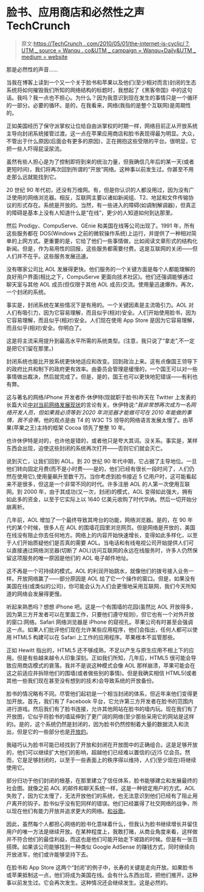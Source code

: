# 脸书、应用商店和必然性之声 TechCrunch

> 原文:[https://TechCrunch . com/2010/05/01/the-internet-is-cyclic/？UTM _ source = Wanqu . co&UTM _ campaign = Wanqu+Daily&UTM _ medium = website](https://techcrunch.com/2010/05/01/the-internet-is-cyclical/?utm_source=wanqu.co&utm_campaign=Wanqu+Daily&utm_medium=website)

那是必然性的声音……

当我在博客上读到一个又一个关于脸书和苹果以及他们(至少相对而言)封闭的生态系统将如何摧毁我们所知的网络结构的标题时，我想起了《黑客帝国》中的这句话。我吗？我一点也不担心。为什么？因为我意识到现在发生的事情只是一个循环的一部分。必要的循环。是的，在我看来，网络(我指的是整个互联网)是周期性的。

正如美国经历了保守派掌权让位给自由派掌权的时期一样，网络目前正从开放系统主导向封闭系统接管过渡。这一点在苹果应用商店和脸书表现得最为明显。大众，不管出于什么原因(后面会有更多的原因)，正在拥抱这些受限的平台。很明显，它把一些人吓得屁滚尿流。

虽然有些人担心是为了控制即将到来的统治力量，但我确信几年后的某一天(或者更短时间)，我们将再次回到所谓的“开放”网络。这种事以前发生过。你甚至不用走那么远就能找到它。

20 世纪 90 年代初，还没有万维网。有，但是你认识的人都没用过，因为没有广泛使用的网络浏览器。相反，互联网主要以诸如新闻组、T2、地鼠和文件传输协议的形式存在。系统是开放的。当然，有一些进入的障碍(如调制解调器)，但真正的障碍是基本上没有人知道什么是“在线”，更少的人知道如何到达那里。

然后 Prodigy、CompuServe、GEnie 和美国在线等公司出现了。1991 年，所有这些服务都在 DOS(Windows 之前的微软操作系统)上运行，并提供了一种相对简单的上网方式。更重要的是，它给了他们一些事情做，比如阅读文章形式的结构化新闻。但是，作为易用性的回报，这些服务都需要付费。这是互联网的关闭——但人们并不在乎。这些服务发展迅速。

没有哪家公司比 AOL 发展得更快。他们服务的一个关键方面是每个人都能理解的良好用户界面(相比之下，CompuServe 更面向技术社区)。他们还强调能够通过聊天室与其他 AOL 成员(但仅限于其他 AOL 成员)交流。使用量迅速爆炸。再次，一个封闭的系统。

事实是，封闭系统在某些情况下是有用的。一个关键因素是主流吸引力。AOL 对人们有吸引力，因为它容易理解，而且似乎(相对)安全。人们开始使用脸书，因为它容易理解，而且似乎(相对)安全。人们现在使用 App Store 是因为它容易理解，而且似乎(相对)安全。你明白了。

这是将主流采用提升到最高水平所需的系统类型。(注意，我只说了“拿走”,不一定是把它们留在那里。)

封闭系统也能比开放系统更快地适应和改变。回到政治上来。这有点像国王领导下的政府比共和制下的政府更有效率。由委员会管理是缓慢的，一个国王可以对一些事情做出裁决，然后就完成了。但是，是的，国王也可以更快地犯错误——有利也有弊。

这与著名的网络/iPhone 开发者乔·休伊特(现就职于脸书)昨天在 Twitter 上发表的长篇大论[中对当前网络发展现状](https://beta.techcrunch.com/2010/04/30/joe-hewitt-web-development/)的言论有关。休伊特说:“*我非常想再次成为一名网络开发人员，但如果我必须等到 2020 年浏览器才能做可可在 2010 年能做的事情，我不会等*。他的观点是由 T4 的 W3C T5 领导的网络语言发展太慢了。由苹果(苹果之王)主持的框架 Cocoa 领先了整整 10 年。

也许休伊特是对的，也许他是错的，或者他只是夸大其词。没关系。事实是，某样东西会出现，迫使这些封闭的系统再次打开——否则它们就会灭亡。

说到灭亡，让我们回到 AOL。到 20 世纪 90 年代中期，它占据了主导地位。一旦他们转向固定月费(而不是小时费——是的，他们已经有很长一段时间了，人们仍然在使用它),使用量飙升至数千万。当你考虑到脸书接近 5 亿用户时，这可能看起来不是很多，但这是一个非常不同的时代。许多注册 AOL 的人第一次使用互联网。到 2000 年，由于其成功(又一次，封闭)的模式，AOL 变得如此强大，拥有如此多的资金，以至于它实际上以 1640 亿美元收购了时代华纳。然后一切开始分崩离析。

几年前，AOL 增加了一个最终导致其垮台的功能，网络浏览器。是的，在 90 年代的某个时候，很多人在 AOL 的围墙花园里浏览网页。但是网络是开放的，美国在线没有阻止你去任何地方。网络上的内容开始快速增长，变得如此多样化，以至于人们开始质疑他们是否真的需要 AOL。当电话和有线电视公司开始提供人们可以直接通过网络浏览器(切断了 AOL)访问互联网的永远在线服务时，许多人仍然保留这项服务的唯一原因是他们的 AOL 电子邮件地址。

这不再是一个可持续的模式。AOL 的利润开始跳水，就像他们的拨号接入业务一样。开放网络赢了——部分原因是 AOL 给了它一个操作的窗口。但是，如果没有美国在线(或类似的公司)，你可能会认为人们会更慢地采用互联网，我们今天所知道的网络会发展得更慢。

听起来熟悉吗？想想 iPhone 吧。这是一个有围墙的花园(虽然比 AOL 开放得多，因为第三方开发者可以在里面工作，只要他们遵守规则)，但它也有一个对外开放的窗口:网络。Safari 网络浏览器是 iPhone 的窥视孔。苹果公司有时甚至会强调这一点。如果人们批评他们现在允许某些应用程序，他们会指出，任何人都可以使用 HTML5 构建可以在 Safari 上工作的应用程序。苹果根本不监管那些。

正如 Hewitt 指出的，HTML5 还不够成熟，不足以产生与原生应用不相上下的应用。但是有些越来越令人印象深刻。正如我们所知，几年后，HTML5 很可能会导致应用商店模式的衰落。我并不是说这种模式会像 AOL 那样崩溃，苹果可能会在这之前适应并拆除他们的围墙(或者做些别的事情)。但是我确实相信 HTML5(或者其他一些我们现在甚至没有想到的技术)会导致系统的开放备份。

脸书的情况略有不同。尽管他们起初是一个相当封闭的体系，但近年来他们变得更加开放。首先，我们有了 Facebook 平台，它允许第三方开发者在脸书的范围内进行游戏。然后我们有了脸书连接，允许其他网站在脸书的墙内玩。现在我们有了开放图，它似乎将脸书的墙延伸到了更广阔的网络(至少那些采用它的网站是这样的)。是的，这个系统仍然是封闭的，因为脸书仍然控制着大量的数据流入和流出，但是它的一些部分也是[开放的](https://beta.techcrunch.com/2010/04/23/facebook-open-graph/)。

我碰巧认为脸书可能已经找到了开放和封闭在开放图中的正确组合。这是足够开放的，他们可以继续扩大他们的影响，超越他们已经难以置信的(近)5 亿会员。然而，它是足够封闭的，以至于一些表面上的秩序得以维持，人们(至少现在)将继续使用它。

部分归功于他们封闭的根基，在那里建立了信任体系，脸书能够建立和发展最终的社会图。就像之前 AOL 的邮件和聊天系统一样，这是一种锁定用户的方式。AOL 失败了，因为它太慢了，无法开放他们的系统，也无法意识到他们已经有了阻止用户离开的钩子。脸书似乎没有犯同样的错误。他们已经赢得了社交网络的战争，所以现在他们有能力开放并追求更大的网络。[和谷歌](https://beta.techcrunch.com/2010/04/25/the-age-of-facebook/)。

因此，虽然每个人都担心网络的脸书化意味着什么，但我认为脸书继续增长并留住用户的唯一方法是继续开放。在某种程度上，我敢打赌，从商业角度来看，这样做并不符合他们的最佳利益，而这也是他们可能开始走下坡路的时候。但是有一张百搭牌。如果该公司能够找到一种类似 Google AdSense 的赚钱方式，同时继续向开放进军，他们或许能够坚持下去。

在脸书和 App Store 这两个“封闭”的例子中，长寿的关键是走向开放。如果脸书或苹果抵制这一点，他们将成为美国在线。会有什么东西出现，把他们推开。这种事以前发生过。它会再次发生。这种情况还会继续发生。这是必然的。